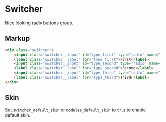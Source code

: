 # Switcher

Nice looking radio buttons group.


## Markup

```html
<div class="switcher">
	<input class="switcher__input" id="type_first" type="radio" name="type" value="first" checked="checked">
	<label class="switcher__label" for="type_first">First</label>
	<input class="switcher__input" id="type_second" type="radio" name="type" value="second">
	<label class="switcher__label" for="type_second">Second</label>
	<input class="switcher__input" id="type_third" type="radio" name="type" value="third">
	<label class="switcher__label" for="type_third">Third</label>
</div>
```

## Skin

Set `switcher_default_skin` or `modules_default_skin` to `true` to enable default skin.
